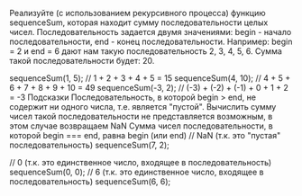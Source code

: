 Реализуйте (с использованием рекурсивного процесса) функцию sequenceSum,
которая находит сумму последовательности целых чисел. 
Последовательность задается двумя значениями: begin - начало последовательности,
end - конец последовательности. Например: begin = 2 и end = 6 дают нам такую последовательность 2, 3, 4, 5, 6. 
Сумма такой последовательности будет: 20.

sequenceSum(1, 5); // 1 + 2 + 3 + 4 + 5 = 15
sequenceSum(4, 10); // 4 + 5 + 6 + 7 + 8 + 9 + 10 = 49
sequenceSum(-3, 2); // (-3) + (-2) + (-1) + 0 + 1 + 2 = -3
Подсказки
Последовательность, в которой begin > end, не содержит ни одного числа, т.е. является "пустой". 
Вычислить сумму чисел такой последовательности не представляется возможным, в этом случае возвращаем NaN
Сумма чисел последовательности, в которой begin === end, равна begin (или end)
// NaN (т.к. это "пустая" последовательность)
sequenceSum(7, 2);

// 0 (т.к. это единственное число, входящее в последовательность)
sequenceSum(0, 0);
// 6 (т.к. это единственное число, входящее в последовательность)
sequenceSum(6, 6);